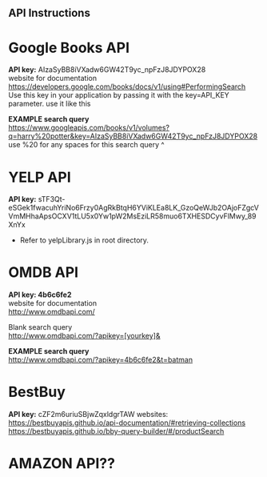 ## API Instructions

# Google Books API
**API key:** AIzaSyBB8iVXadw6GW42T9yc_npFzJ8JDYPOX28  
website for documentation  
https://developers.google.com/books/docs/v1/using#PerformingSearch  
Use this key in your application by passing it with the key=API_KEY parameter.
use it like this

**EXAMPLE search query**   
https://www.googleapis.com/books/v1/volumes?q=harry%20potter&key=AIzaSyBB8iVXadw6GW42T9yc_npFzJ8JDYPOX28  
use %20 for any spaces for this search query ^

# YELP API
**API key:** sTF3Qt-eSGek1fwacuhYriNo6Frzy0AgRkBtqH6YViKLEa8LK_GzoQeWJb2OAjoFZgcVVmMHhaApsOCXV1tLU5x0Yw1pW2MsEziLR58muo6TXHESDCyvFlMwy_89XnYx  
* Refer to yelpLibrary.js in root directory.


# OMDB API
**API key: 4b6c6fe2**  
website for documentation  
http://www.omdbapi.com/  

Blank search query  
http://www.omdbapi.com/?apikey=[yourkey]&

**EXAMPLE search query**  
http://www.omdbapi.com/?apikey=4b6c6fe2&t=batman

# BestBuy
**API key:** 
cZF2m6uriuSBjwZqxldgrTAW
websites:
https://bestbuyapis.github.io/api-documentation/#retrieving-collections
https://bestbuyapis.github.io/bby-query-builder/#/productSearch


# AMAZON API??
